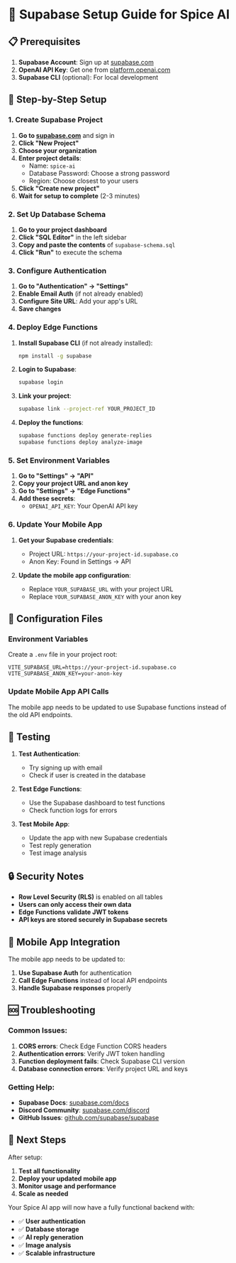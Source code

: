 # 🚀 Supabase Setup Guide for Spice AI

## 📋 Prerequisites

1. **Supabase Account**: Sign up at [supabase.com](https://supabase.com)
2. **OpenAI API Key**: Get one from [platform.openai.com](https://platform.openai.com)
3. **Supabase CLI** (optional): For local development

## 🎯 Step-by-Step Setup

### 1. Create Supabase Project

1. **Go to [supabase.com](https://supabase.com)** and sign in
2. **Click "New Project"**
3. **Choose your organization**
4. **Enter project details**:
   - Name: `spice-ai`
   - Database Password: Choose a strong password
   - Region: Choose closest to your users
5. **Click "Create new project"**
6. **Wait for setup to complete** (2-3 minutes)

### 2. Set Up Database Schema

1. **Go to your project dashboard**
2. **Click "SQL Editor"** in the left sidebar
3. **Copy and paste the contents** of `supabase-schema.sql`
4. **Click "Run"** to execute the schema

### 3. Configure Authentication

1. **Go to "Authentication" → "Settings"**
2. **Enable Email Auth** (if not already enabled)
3. **Configure Site URL**: Add your app's URL
4. **Save changes**

### 4. Deploy Edge Functions

1. **Install Supabase CLI** (if not already installed):
   ```bash
   npm install -g supabase
   ```

2. **Login to Supabase**:
   ```bash
   supabase login
   ```

3. **Link your project**:
   ```bash
   supabase link --project-ref YOUR_PROJECT_ID
   ```

4. **Deploy the functions**:
   ```bash
   supabase functions deploy generate-replies
   supabase functions deploy analyze-image
   ```

### 5. Set Environment Variables

1. **Go to "Settings" → "API"**
2. **Copy your project URL and anon key**
3. **Go to "Settings" → "Edge Functions"**
4. **Add these secrets**:
   - `OPENAI_API_KEY`: Your OpenAI API key

### 6. Update Your Mobile App

1. **Get your Supabase credentials**:
   - Project URL: `https://your-project-id.supabase.co`
   - Anon Key: Found in Settings → API

2. **Update the mobile app configuration**:
   - Replace `YOUR_SUPABASE_URL` with your project URL
   - Replace `YOUR_SUPABASE_ANON_KEY` with your anon key

## 🔧 Configuration Files

### Environment Variables
Create a `.env` file in your project root:
```env
VITE_SUPABASE_URL=https://your-project-id.supabase.co
VITE_SUPABASE_ANON_KEY=your-anon-key
```

### Update Mobile App API Calls
The mobile app needs to be updated to use Supabase functions instead of the old API endpoints.

## 🧪 Testing

1. **Test Authentication**:
   - Try signing up with email
   - Check if user is created in the database

2. **Test Edge Functions**:
   - Use the Supabase dashboard to test functions
   - Check function logs for errors

3. **Test Mobile App**:
   - Update the app with new Supabase credentials
   - Test reply generation
   - Test image analysis

## 🔒 Security Notes

- **Row Level Security (RLS)** is enabled on all tables
- **Users can only access their own data**
- **Edge Functions validate JWT tokens**
- **API keys are stored securely in Supabase secrets**

## 📱 Mobile App Integration

The mobile app needs to be updated to:
1. **Use Supabase Auth** for authentication
2. **Call Edge Functions** instead of local API endpoints
3. **Handle Supabase responses** properly

## 🆘 Troubleshooting

### Common Issues:
1. **CORS errors**: Check Edge Function CORS headers
2. **Authentication errors**: Verify JWT token handling
3. **Function deployment fails**: Check Supabase CLI version
4. **Database connection errors**: Verify project URL and keys

### Getting Help:
- **Supabase Docs**: [supabase.com/docs](https://supabase.com/docs)
- **Discord Community**: [supabase.com/discord](https://supabase.com/discord)
- **GitHub Issues**: [github.com/supabase/supabase](https://github.com/supabase/supabase)

## 🎉 Next Steps

After setup:
1. **Test all functionality**
2. **Deploy your updated mobile app**
3. **Monitor usage and performance**
4. **Scale as needed**

Your Spice AI app will now have a fully functional backend with:
- ✅ **User authentication**
- ✅ **Database storage**
- ✅ **AI reply generation**
- ✅ **Image analysis**
- ✅ **Scalable infrastructure**
